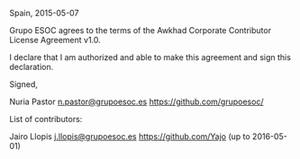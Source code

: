 Spain, 2015-05-07

Grupo ESOC agrees to the terms of the Awkhad Corporate Contributor License
Agreement v1.0.

I declare that I am authorized and able to make this agreement and sign this
declaration.

Signed,

Nuria Pastor <n.pastor@grupoesoc.es> https://github.com/grupoesoc/

List of contributors:

Jairo Llopis <j.llopis@grupoesoc.es> https://github.com/Yajo (up to 2016-05-01)
